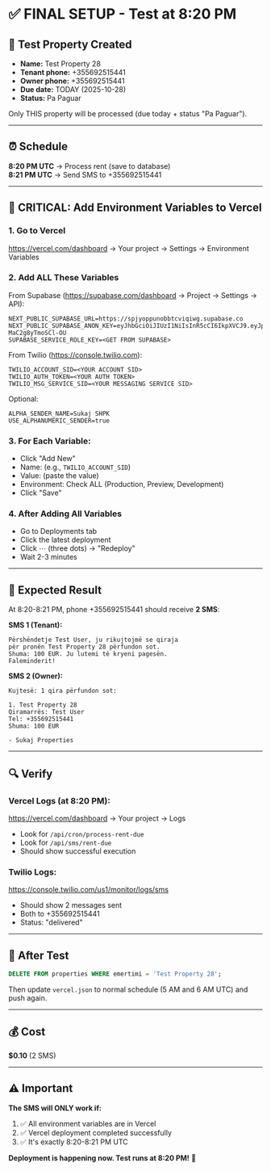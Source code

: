 # ✅ FINAL SETUP - Test at 8:20 PM

## 🎯 Test Property Created

- **Name:** Test Property 28
- **Tenant phone:** +355692515441
- **Owner phone:** +355692515441
- **Due date:** TODAY (2025-10-28)
- **Status:** Pa Paguar

Only THIS property will be processed (due today + status "Pa Paguar").

---

## ⏰ Schedule

**8:20 PM UTC** → Process rent (save to database)  
**8:21 PM UTC** → Send SMS to +355692515441

---

## 🔑 CRITICAL: Add Environment Variables to Vercel

### 1. Go to Vercel
https://vercel.com/dashboard → Your project → Settings → Environment Variables

### 2. Add ALL These Variables

From Supabase (https://supabase.com/dashboard → Project → Settings → API):
```
NEXT_PUBLIC_SUPABASE_URL=https://spjyoppunobbtcviqiwg.supabase.co
NEXT_PUBLIC_SUPABASE_ANON_KEY=eyJhbGciOiJIUzI1NiIsInR5cCI6IkpXVCJ9.eyJpc3MiOiJzdXBhYmFzZSIsInJlZiI6InNwanlvcHB1bm9iYnRjdmlxaXdnIiwicm9sZSI6ImFub24iLCJpYXQiOjE3NjA3NTYxNTUsImV4cCI6MjA3NjMzMjE1NX0.0bAqqqadWEJK5ZOkPCoGpFES5G-MaC2g8yTmoSCl-OU
SUPABASE_SERVICE_ROLE_KEY=<GET FROM SUPABASE>
```

From Twilio (https://console.twilio.com):
```
TWILIO_ACCOUNT_SID=<YOUR ACCOUNT SID>
TWILIO_AUTH_TOKEN=<YOUR AUTH TOKEN>
TWILIO_MSG_SERVICE_SID=<YOUR MESSAGING SERVICE SID>
```

Optional:
```
ALPHA_SENDER_NAME=Sukaj SHPK
USE_ALPHANUMERIC_SENDER=true
```

### 3. For Each Variable:
- Click "Add New"
- Name: (e.g., `TWILIO_ACCOUNT_SID`)
- Value: (paste the value)
- Environment: Check ALL (Production, Preview, Development)
- Click "Save"

### 4. After Adding All Variables
- Go to Deployments tab
- Click the latest deployment
- Click ⋯ (three dots) → "Redeploy"
- Wait 2-3 minutes

---

## 📱 Expected Result

At 8:20-8:21 PM, phone +355692515441 should receive **2 SMS**:

**SMS 1 (Tenant):**
```
Përshëndetje Test User, ju rikujtojmë se qiraja 
për pronën Test Property 28 përfundon sot. 
Shuma: 100 EUR. Ju lutemi të kryeni pagesën. 
Faleminderit!
```

**SMS 2 (Owner):**
```
Kujtesë: 1 qira përfundon sot:

1. Test Property 28
Qiramarrës: Test User
Tel: +355692515441
Shuma: 100 EUR

- Sukaj Properties
```

---

## 🔍 Verify

### Vercel Logs (at 8:20 PM):
https://vercel.com/dashboard → Your project → Logs
- Look for `/api/cron/process-rent-due` 
- Look for `/api/sms/rent-due`
- Should show successful execution

### Twilio Logs:
https://console.twilio.com/us1/monitor/logs/sms
- Should show 2 messages sent
- Both to +355692515441
- Status: "delivered"

---

## 🧹 After Test

```sql
DELETE FROM properties WHERE emertimi = 'Test Property 28';
```

Then update `vercel.json` to normal schedule (5 AM and 6 AM UTC) and push again.

---

## 💰 Cost

**$0.10** (2 SMS)

---

## ⚠️ Important

**The SMS will ONLY work if:**
1. ✅ All environment variables are in Vercel
2. ✅ Vercel deployment completed successfully
3. ✅ It's exactly 8:20-8:21 PM UTC

**Deployment is happening now. Test runs at 8:20 PM!** 🚀
